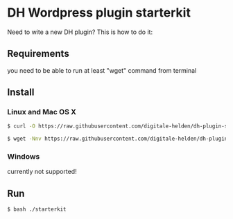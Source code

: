 # DH Wordpress plugin starterkit

Need to wite a new DH plugin? This is how to do it:

## Requirements

you need to be able to run at least "wget" command from terminal

## Install

### Linux and Mac OS X

``` sh
$ curl -O https://raw.githubusercontent.com/digitale-helden/dh-plugin-starterkit/master/starterkit; bash ./starterkit
```
``` sh
$ wget -Nnv https://raw.githubusercontent.com/digitale-helden/dh-plugin-starterkit/master/starterkit; bash ./starterkit
```

### Windows

currently not supported!

## Run

``` sh
$ bash ./starterkit
```